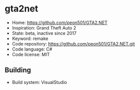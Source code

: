 # gta2net

- Home: https://github.com/peon501/GTA2.NET
- Inspiration: Grand Theft Auto 2
- State: beta, inactive since 2017
- Keyword: remake
- Code repository: https://github.com/peon501/GTA2.NET.git
- Code language: C#
- Code license: MIT

## Building

- Build system: VisualStudio
